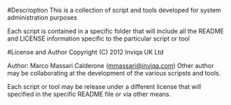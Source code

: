 #Descrioption
This is a collection of script and tools developed for system administration purposes

Each script is contained in a specific folder that will include all the README and LICENSE information specific to the particular script or tool

#License and Author
Copyright (C) 2012 Inviqa UK Ltd

Author: Marco Massari Calderone (mmassari@inviqa.com)
Other author may be collaborating at the development of the various scripsts and tools.

Each script or tool may be release under a different license that will specified in the specific README file or via other means.
 
